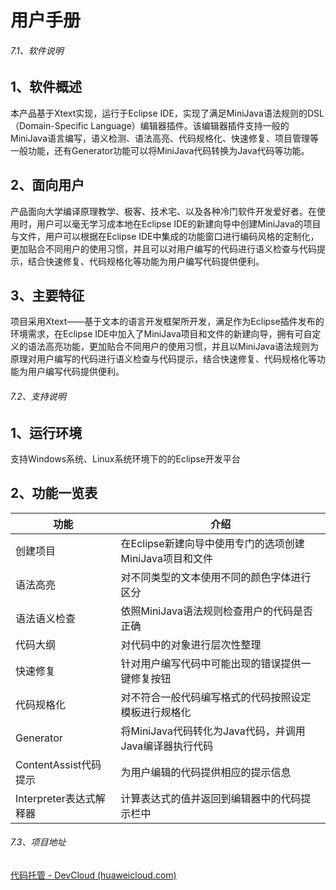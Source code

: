 # 用户手册

###### 7.1、软件说明

## 1、软件概述

本产品基于Xtext实现，运行于Eclipse IDE，实现了满足MiniJava语法规则的DSL（Domain-Specific Language）编辑器插件。该编辑器插件支持一般的MiniJava语言编写，语义检测、语法高亮、代码规格化、快速修复、项目管理等一般功能，还有Generator功能可以将MiniJava代码转换为Java代码等功能。

## 2、面向用户

产品面向大学编译原理教学、极客、技术宅、以及各种冷门软件开发爱好者。在使用时，用户可以毫无学习成本地在Eclipse IDE的新建向导中创建MiniJava的项目与文件，用户可以根据在Eclipse IDE中集成的功能窗口进行编码风格的定制化，更加贴合不同用户的使用习惯，并且可以对用户编写的代码进行语义检查与代码提示，结合快速修复、代码规格化等功能为用户编写代码提供便利。

## 3、主要特征

项目采用Xtext——基于文本的语言开发框架所开发，满足作为Eclipse插件发布的环境需求，在Eclipse IDE中加入了MiniJava项目和文件的新建向导，拥有可自定义的语法高亮功能，更加贴合不同用户的使用习惯，并且以MiniJava语法规则为原理对用户编写的代码进行语义检查与代码提示，结合快速修复、代码规格化等功能为用户编写代码提供便利。



###### 7.2、支持说明

## 1、运行环境

支持Windows系统、Linux系统环境下的的Eclipse开发平台

## 2、功能一览表

| **功能**                | **介绍**                                                |
| ----------------------- | ------------------------------------------------------- |
| 创建项目                | 在Eclipse新建向导中使用专门的选项创建MiniJava项目和文件 |
| 语法高亮                | 对不同类型的文本使用不同的颜色字体进行区分              |
| 语法语义检查            | 依照MiniJava语法规则检查用户的代码是否正确              |
| 代码大纲                | 对代码中的对象进行层次性整理                            |
| 快速修复                | 针对用户编写代码中可能出现的错误提供一键修复按钮        |
| 代码规格化              | 对不符合一般代码编写格式的代码按照设定模板进行规格化    |
| Generator               | 将MiniJava代码转化为Java代码，并调用Java编译器执行代码  |
| ContentAssist代码提示   | 为用户编辑的代码提供相应的提示信息                      |
| Interpreter表达式解释器 | 计算表达式的值并返回到编辑器中的代码提示栏中            |



###### 7.3、项目地址

[代码托管 - DevCloud (huaweicloud.com)](https://devcloud.cn-north-4.huaweicloud.com/codehub/project/11a409351928492aa1880f853e201633/codehub/prjcode)
